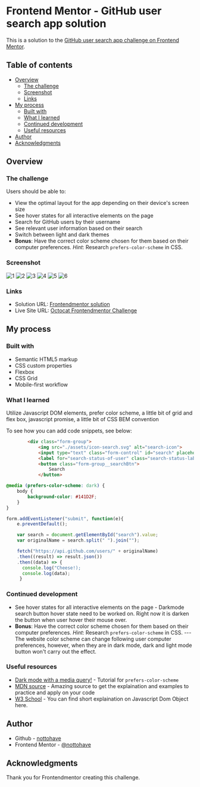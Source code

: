 # Frontend Mentor - GitHub user search app solution

This is a solution to the [GitHub user search app challenge on Frontend Mentor](https://nottohave.github.io/frontendmentor_octocat/). 

## Table of contents

- [Overview](#overview)
  - [The challenge](#the-challenge)
  - [Screenshot](#screenshot)
  - [Links](#links)
- [My process](#my-process)
  - [Built with](#built-with)
  - [What I learned](#what-i-learned)
  - [Continued development](#continued-development)
  - [Useful resources](#useful-resources)
- [Author](#author)
- [Acknowledgments](#acknowledgments)

## Overview

### The challenge

Users should be able to:

- View the optimal layout for the app depending on their device's screen size
- See hover states for all interactive elements on the page
- Search for GitHub users by their username
- See relevant user information based on their search
- Switch between light and dark themes
- **Bonus**: Have the correct color scheme chosen for them based on their computer preferences. _Hint_: Research `prefers-color-scheme` in CSS.

### Screenshot

![1](./screenshot/user-search-app-DarkMode.png)
![2](./screenshot/user-search-app-LightMode.png)
![3](./screenshot/user-search-app-SearchDarkDesktop.png)
![4](./screenshot/user-search-app-SearchLightDesktop.png)
![5](./screenshot/user-search-app-SearchDarkMobile.png)
![6](./screenshot/user-search-app-SearchLightMobile.png)



### Links

- Solution URL: [Frontendmentor solution](https://www.frontendmentor.io/solutions/github-user-search-app-html-css-js-api-o0MttH_2J)
- Live Site URL: [Octocat Frontendmentor Challenge](https://nottohave.github.io/frontendmentor_octocat/)

## My process

### Built with

- Semantic HTML5 markup
- CSS custom properties
- Flexbox
- CSS Grid
- Mobile-first workflow

### What I learned
Utilize Javascript DOM elements, prefer color scheme, a little bit of grid and flex box, javascript promise, a little bit of CSS BEM convention 

To see how you can add code snippets, see below:

```html
        <div class="form-group">
            <img src="./assets/icon-search.svg" alt="search-icon">
            <input type="text" class="form-control" id="search" placeholder="Search Github username..." required>
            <label for="search-status-of-user" class="search-status-label">No results</label>
            <button class="form-group__searchBtn">
                Search
            </button>
```
```css
@media (prefers-color-scheme: dark) {
    body {
        background-color: #141D2F;
    }
}
```
```js
form.addEventListener("submit", function(e){
    e.preventDefault();

    var search = document.getElementById("search").value;
    var originalName = search.split(" ").join("");

    fetch("https://api.github.com/users/" + originalName)
    .then((result) => result.json())
    .then((data) => {
      console.log("Cheese!);
      console.log(data);
     }
```

### Continued development

- See hover states for all interactive elements on the page - Darkmode search button hover state need to be worked on. Right now it is darken the button when user hover their mouse over.
- **Bonus**: Have the correct color scheme chosen for them based on their computer preferences. _Hint_: Research `prefers-color-scheme` in CSS.  --- The website color scheme can change following user computer preferences, however, when they are in dark mode, dark and light mode button won't carry out the effect. 



### Useful resources

- [Dark mode with a media query!](https://youtu.be/_yCgeXFAXTM) - Tutorial for `prefers-color-scheme`
- [MDN source](https://developer.mozilla.org/en-US/) - Amazing source to get the explaination and examples to practice and apply on your code
- [W3 School](https://www.w3schools.com/) - You can find short explaination on Javascript Dom Object here. 

## Author

- Github - [nottohave](https://github.com/nottohave)
- Frontend Mentor - [@nottohave](https://www.frontendmentor.io/profile/nottohave)

## Acknowledgments

Thank you for Frontendmentor creating this challenge. 
